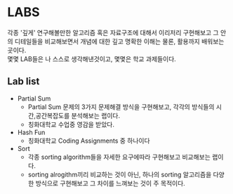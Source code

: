 # LABS
각종 '깊게' 연구해볼만한 알고리즘 혹은 자료구조에 대해서 이리저리 구현해보고 그 안의 디테일들을 비교해보면서 개념에 대한 깊고 명확한 이해는 물론, 활용까지 배워보는 곳이다.  
몇몇 LAB들은 나 스스로 생각해낸것이고, 몇몇은 학교 과제들이다.  

## Lab list
- Partial Sum  
  - Partial Sum 문제의 3가지 문제해결 방식을 구현해보고, 각각의 방식들의 시간,공간복잡도를 분석해보는 랩이다.
  - 칭화대학교 수업중 영감을 받았다.
- Hash Fun  
  - 칭화대학교 Coding Assignments 중 하나이다
- Sort  
  - 각종 sorting algorithm들을 자세한 요구에따라 구현해보고 비교해보는 랩이다.
  - sorting alrogithm끼리 비교하는 것이 아닌, 하나의 sorting 알고리즘을 다양한 방식으로 구현해보고 그 차이를 느껴보는 것이 주 목적이다.
